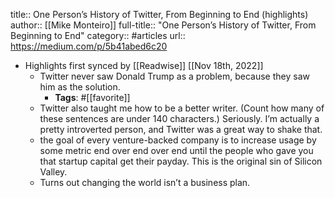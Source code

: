 title:: One Person’s History of Twitter, From Beginning to End (highlights)
author:: [[Mike Monteiro]]
full-title:: "One Person’s History of Twitter, From Beginning to End"
category:: #articles
url:: https://medium.com/p/5b41abed6c20

- Highlights first synced by [[Readwise]] [[Nov 18th, 2022]]
	- Twitter never saw Donald Trump as a problem, because they saw him as the solution.
		- **Tags**: #[[favorite]]
	- Twitter also taught me how to be a better writer. (Count how many of these sentences are under 140 characters.) Seriously. I’m actually a pretty introverted person, and Twitter was a great way to shake that.
	- the goal of every venture-backed company is to increase usage by some metric end over end over end until the people who gave you that startup capital get their payday. This is the original sin of Silicon Valley.
	- Turns out changing the world isn’t a business plan.